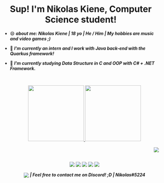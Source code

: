<div align="center">
    <h1> Sup! I'm Nikolas Kiene, Computer Science student! </h1>
</div>


- 😄 ***about me: Nikolas Kiene | 18 yo | He / Him | My hobbies are music and video games ;)***
- 🔭 ***I'm currently an intern and I work with Java back-end with the Quarkus framework!***
- 🌱 ***I'm currently studying Data Structure in C and OOP with C# + .NET Framework.***

    ##
    
    <div align="center">
        <br>
        <a href="https://github.com/nikiene">
        <img height="180em" src="https://github-readme-stats.vercel.app/api?username=nikiene&show_icons=true&theme=dracula&include_all_commits=true&count_private=true"/>
        <img height="180em" src="https://github-readme-stats.vercel.app/api/top-langs/?username=nikiene&langs_count=7&theme=dracula"/></a>
    </div>

    <div style="display: inline_block"><br>
        <img align="right" src="https://media.discordapp.net/attachments/429692107800969226/892532508728623204/Chatting.gif">
    </div>
    
    ## 
    
    <div align="center">
        <br>
        <a href="https://www.instagram.com/nikiene_/" target="_blank"><img src="https://img.shields.io/badge/-Instagram-%23E4405F?style=for-the-badge&logo=instagram&logoColor=white" target="_blank"></a>
        <a href="https://steamcommunity.com/id/KININHOZINHO/" target="_blank"><img src="https://img.shields.io/badge/Steam-000000?style=for-the-badge&logo=steam&logoColor=white" target="_blank"></a>
        <a href = "mailto:nikolasnovo03@gmail.com"><img src="https://img.shields.io/badge/-Gmail-%23333?style=for-the-badge&logo=gmail&logoColor=white" target="_blank"></a>
        <a href="https://www.linkedin.com/in/nikolas-miguel-kiene-novo-378a70197/" target="_blank"><img src="https://img.shields.io/badge/-LinkedIn-%230077B5?style=for-the-badge&logo=linkedin&logoColor=white" target="_blank"></a> 
        <a href="https://open.spotify.com/user/5x18rhwkiiks5kqic11zyp6is" target="_blank"><img src="https://img.shields.io/badge/Spotify-1ED760?&style=for-the-badge&logo=spotify&logoColor=white" target="_blank"></a>
    
    <br>
    
    <img align="center" src="https://img.shields.io/badge/Discord-7289DA?style=for-the-badge&logo=discord&logoColor=white"> ***| Feel free to contact me on Discord! ;D | Nikolas#5224***
    </div>
